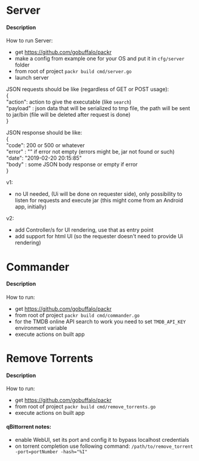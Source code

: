 # Server
#### Description
How to run Server:  
- get https://github.com/gobuffalo/packr  
- make a config from example one for your OS and put it in `cfg/server` folder  
- from root of project `packr build cmd/server.go`  
- launch server

JSON requests should be like (regardless of GET or POST usage):  
{  
"action": action to give the executable (like `search`)  
"payload" : json data that will be serialized to tmp file, the path will be sent to jar/bin (file will be deleted after request is done)    
} 

JSON response should be like:  
{  
"code": 200 or 500 or whatever  
"error" : "" if error not empty (errors might be, jar not found or such)  
"date": "2019-02-20 20:15:85"  
"body" : some JSON body response or empty if error  
}  

v1: 
 - no UI needed, (Ui will be done on requester side), only possibility to listen for requests and execute jar
 (this might come from an Android app, initially)

v2:
 - add Controller/s for UI rendering, use that as entry point
 - add support for html UI (so the requester doesn't need to provide Ui rendering)

# Commander
#### Description
How to run:  
- get https://github.com/gobuffalo/packr    
- from root of project `packr build cmd/commander.go`  
- for the TMDB online API search to work you need to set `TMDB_API_KEY` environment variable  
- execute actions on built app  

# Remove Torrents
#### Description
How to run:  
- get https://github.com/gobuffalo/packr  
- from root of project `packr build cmd/remove_torrents.go`  
- execute actions on built app  

#### qBittorrent notes:    
- enable WebUI, set its port and config it to bypass localhost credentials  
- on torrent completion use following command: `/path/to/remove_torrent -port=portNumber -hash="%I"`  

